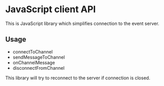 # JavaScript client API


This is JavaScript library which simplifies connection to the event server.

## Usage

* connectToChannel
* sendMessageToChannel
* onChannelMessage
* disconnectFromChannel

This library will try to reconnect to the server if connection is closed.
